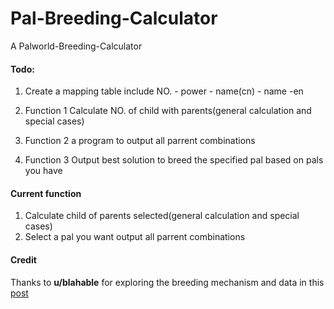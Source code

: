 # Pal-Breeding-Calculator

A  Palworld-Breeding-Calculator

#### Todo:

1. Create a mapping table include NO.  - power - name(cn) - name -en

2. Function 1 Calculate NO. of child with parents(general calculation and special cases)

3. Function 2 a program to output all parrent combinations 

4. Function 3 Output best solution to breed the specified pal based on pals you have
   
#### Current function

1. Calculate child of parents selected(general calculation and special cases)
2. Select a pal you want output all parrent combinations 
#### Credit

Thanks to **u/blahable** for exploring the breeding mechanism and data in this [post](https://www.reddit.com/r/Palworld/comments/19d98ws/spreadsheet_all_breeding_combinations_datamined/)
